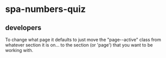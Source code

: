 # spa-numbers-quiz

## developers
To change what page it defaults to just move the "page--active" class from whatever section it is on... to the section (or 'page') that you want to be working with.
